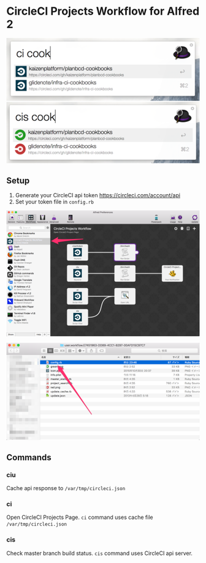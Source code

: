 # CircleCI Projects Workflow for Alfred 2


![]( ./images/alfred-circleci-projects-workflow00.png)
![]( ./images/alfred-circleci-projects-workflow01.png)

## Setup

1. Generate your CircleCI api token https://circleci.com/account/api
1. Set your token file in `config.rb`

![]( ./images/alfred-circleci-projects-workflow10.png)

![]( ./images/alfred-circleci-projects-workflow11.png)

## Commands

### ciu

Cache api response to `/var/tmp/circleci.json`

### ci

Open CircleCI Projects Page.
`ci` command uses cache file `/var/tmp/circleci.json`

### cis

Check master branch build status.
`cis` command uses CircleCI api server.


